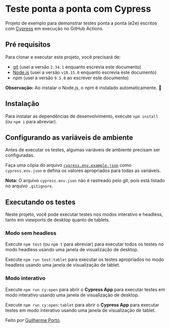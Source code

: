 # Teste ponta a ponta com Cypress

Projeto de exemplo para demonstrar testes ponta a ponta (e2e) escritos com [Cypress](https://cypress.io) em execução no GitHub Actions.

## Pré requisitos

Para clonar e executar este projeto, você precisará de:

- [git](https://git-scm.com/downloads) (usei a versão `2.34.1` enquanto escrevia este documento)
- [Node.js](https://nodejs.org/en/) (usei a versão `v18.15.0` enquanto escrevia este documento)
- npm (usei a versão `9.5.0` ao escrever este documento)

**Observação:** Ao instalar o Node.js, o npm é instalado automaticamente. 🚀

## Instalação

Para instalar as dependências de desenvolvimento, execute `npm install` (ou `npm i` para abreviar).

## Configurando as variáveis de ambiente

Antes de executar os testes, algumas variáveis de ambiente precisam ser configuradas.

Faça uma cópia do arquivo [`cypress.env.example.json`](./cypress.env.example.json) como `cypress.env.json` e defina os valores apropriados para todas as variáveis.

**Nota:** O arquivo `cypress.env.json` não é rastreado pelo git, pois está listado no arquivo `.gitignore`.

## Executando os testes

Neste projeto, você pode executar testes nos modos interativo e headless, tanto em viewports de desktop quanto de tablets.

### Modo sem headless

Execute `npm test` (ou `npm t` para abreviar) para executar todos os testes no modo headless usando uma janela de visualização de desktop.

Execute `npm run test:tablet` para executar os testes apropriados no modo headless usando uma janela de visualização de tablet.

### Modo interativo

Execute `npm run cy:open` para abrir o **Cypress App** para executar testes em modo interativo usando uma janela de visualização de desktop.

Execute `npm run cy:open:tablet` para abrir o **Cypress App** para executar testes em modo interativo usando uma janela de visualização de tablet.

Feito por [Guilherme Porto](https://github.com/Porto888).
